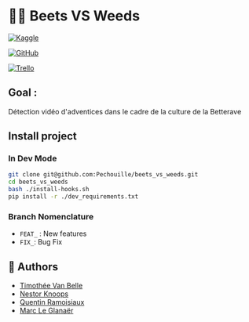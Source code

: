 # 🌰🌱 Beets VS Weeds

[![Kaggle](https://img.shields.io/badge/Kaggle-20BEFF?style=for-the-badge&logo=Kaggle&logoColor=white)](https://www.kaggle.com/datasets/amiranmkrtchyan/amiran)

[![GitHub](https://img.shields.io/badge/github-%23121011.svg?style=for-the-badge&logo=github&logoColor=white)](https://github.com/Pechouille/beets_vs_weeds)

[![Trello](https://img.shields.io/badge/Trello-%23026AA7.svg?style=for-the-badge&logo=Trello&logoColor=white)](https://trello.com/b/RtQOhuB8/beetsvsweeds)

## Goal :
Détection vidéo d'adventices dans le cadre de la culture de la Betterave

## Install project
### In Dev Mode
```bash
git clone git@github.com:Pechouille/beets_vs_weeds.git
cd beets_vs_weeds
bash ./install-hooks.sh
pip install -r ./dev_requirements.txt
```

### Branch Nomenclature
- `FEAT_` : New features
- `FIX_`: Bug Fix


## 🧠 Authors
- [Timothée Van Belle](https://github.com/TimVanBelle)
- [Nestor Knoops](https://github.com/Nestrow42)
- [Quentin Ramoisiaux](https://github.com/QuentinRam)
- [Marc Le Glanaër](https://github.com/Pechouille)

